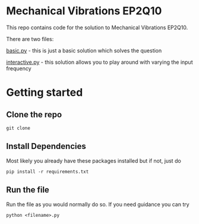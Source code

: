 # Mechanical Vibrations EP2Q10

This repo contains code for the solution to Mechanical Vibrations EP2Q10.

There are two files:

[basic.py](./basic.py) - this is just a basic solution which solves the question

[interactive.py](./interactive.py) - this solution allows you to play around with varying the input frequency

# Getting started

## Clone the repo

```
git clone
```

## Install Dependencies

Most likely you already have these packages installed but if not, just do

```
pip install -r requirements.txt
```

## Run the file

Run the file as you would normally do so. If you need guidance you can try

```
python <filename>.py
```
